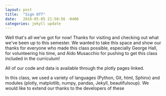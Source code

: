 ```yaml
---
layout: post
title:  "Sign Off"
date:   2016-05-05 21:58:56 -0400
categories: jekyll update
---
```


Well that's all we've got for now! Thanks for visiting and checking out what we've been up to this semester.
We wanted to take this space and show our thanks for everyone who made this class possible, especially George Hall, for volunteering his time, and Aldo Musacchio for pushing to get this class included in the curriculum!

All of our code and data is available through the plotly pages linked.

In this class, we used a variety of languages (Python, Git, html, Sphinx) and modules (plotly, matplotlib, numpy, pandas, Jekyll, beautifulsoup). We would like to extend our thanks to the developers of these